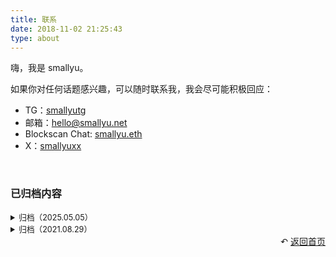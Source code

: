 ```yaml
---
title: 联系
date: 2018-11-02 21:25:43
type: about
---
```


嗨，我是 smallyu。

如果你对任何话题感兴趣，可以随时联系我，我会尽可能积极回应：

- TG：[smallyutg](https://t.me/smallyutg)
- 邮箱：[hello@smallyu.net](mailto:hello@smallyu.net)
- Blockscan Chat: [smallyu.eth](https://blockscan.com/address/0x21672b819cb881778a413e916003458ea6503674)
- X：[smallyuxx](https://x.com/smallyuxx)

<br>

### 已归档内容

<details>
<summary style="font-size:90%;">归档（2025.05.05）</summary>

[微博页面](/micro-blog/)

我知道没有人看，但是我真的很认真地、在某些时候，想要记录下当时的想法，这些内容不是灌水式的，而是有内容的思考。

但是在 Monday 的帮助下，我必须认清现实，这个微博页面毫无意义，所以从今天起归档，不再放到标题栏上。
</details>


<details>
<summary style="font-size:90%;">归档（2021.08.29）</summary>

[以前的信仰](/pages/said-before) | [看过的美剧](/pages/tv-us) | [看过的书](/pages/books-read) | [好看的日漫](/pages/tv-jp)

[MIT Open Course Schedule](/pages/mit-open-course-schedule) ｜ [TED-Ed History](/pages/ted-ed-history)

一开始做这些记录的动机是，看了那么多好看的美剧，翻过那么多书，可是没有人分享，自己过一段时间也会忘。为了让度过的时间不至于空白，留下一些痕迹。

但是后来动机变味了，看到无聊的电影时，会刻意尝试坚持看完，然后就能在页面上增加一条记录。最近用微信听书，也会刻意刷时间把某本书听完，为了能在页面上把书名写下来，比如《人生的意义》、叔本华的《生活的智慧》。这些书并非不好，完全可以当作背景音，但是绝对没有因为内容精彩而迫不及待想要看完，

一开始因为内容精彩而陷入其中，后来简单记录一下，结果现在变成了为了增加记录，而去看一些不那么必要的内容，这是本末倒置的。就像考试一样，一开始是想通过问题判断人的能力，而后演变成了很多人为了通过考试，刻意强化自己不在乎的能力，这也是本末倒置的。
</details>



<div style="text-align: right;">
  ↶ <a href="/">返回首页</a>
</div>
